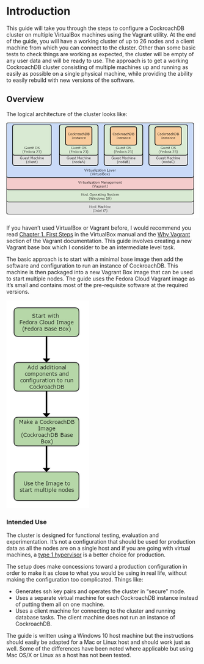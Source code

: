 # Introduction

This guide will take you through the steps to configure a CockroachDB cluster on multiple VirtualBox machines using the Vagrant utility. At the end of the guide, you will have a working cluster of up to 26 nodes and a client machine from which you can connect to the cluster. Other than some basic tests to check things are working as expected, the cluster will be empty of any user data and will be ready to use. 
The approach is to get a working CockroachDB cluster consisting of multiple machines up and running as easily as possible on a single physical machine, while providing the ability to easily rebuild with new versions of the software.


## Overview

The logical architecture of the cluster looks like:

![logical architecture image](images/virtualbox_architecture.png)

If you haven’t used VirtualBox or Vagrant before, I would recommend you read [Chapter 1. First Steps](https://www.virtualbox.org/manual/ch01.html) in the VirtualBox manual and the [Why Vagrant](https://www.vagrantup.com/docs/why-vagrant/index.html) section of the Vagrant documentation. This guide involves creating a new Vagrant base box which I consider to be an intermediate level task.

The basic approach is to start with a minimal base image then add the software and configuration to run an instance of CockroachDB. This machine is then packaged into a new Vagrant Box image that can be used to start multiple nodes. The guide uses the Fedora Cloud Vagrant image as it’s small and contains most of the pre-requisite software at the required versions.

![guide workflow image](images/cockroach_vb_overview.png)

### Intended Use

The cluster is designed for functional testing, evaluation and experimentation. It’s not a configuration that should be used for production data as all the nodes are on a single host and if you are going with virtual machines, a [type 1 hypervisor](https://en.wikipedia.org/wiki/Hypervisor) is a better choice for production. 

The setup does make concessions toward a production configuration in order to make it as close to what you would be using in real life, without making the configuration too complicated. Things like:

* Generates ssh key pairs and operates the cluster in “secure” mode.
* Uses a separate virtual machine for each CockroachDB instance instead of putting them all on one machine.
* Uses a client machine for connecting to the cluster and running database tasks. The client machine does not run an instance of CockroachDB.

The guide is written using a Windows 10 host machine but the instructions should easily be adapted for a Mac or Linux host and should work just as well. Some of the differences have been noted where applicable but using Mac OS/X or Linux as a host has not been tested.
